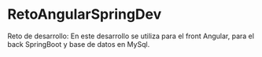 # RetoAngularSpringDev
Reto de desarrollo: En este desarrollo se utiliza para el front Angular, para el back SpringBoot y base de datos en MySql.
